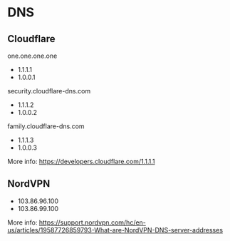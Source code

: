 # DNS


## Cloudflare

one.one.one.one

  * 1.1.1.1
  * 1.0.0.1


security.cloudflare-dns.com

  * 1.1.1.2
  * 1.0.0.2


family.cloudflare-dns.com

  * 1.1.1.3
  * 1.0.0.3


More info: https://developers.cloudflare.com/1.1.1.1



## NordVPN

* 103.86.96.100
* 103.86.99.100

More info: https://support.nordvpn.com/hc/en-us/articles/19587726859793-What-are-NordVPN-DNS-server-addresses


